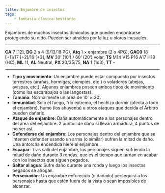 ```yaml
---
title: Enjambre de insectos
tags:
    - fantasia-clasica-bestiario
---
```

Enjambres de muchos insectos diminutos que pueden encontrarse protegiendo su nido. Pueden ser atraídos por la luz u olores inusuales.
___
**CA** 7 [12], **DG** 2 a 4 (9/13/18 PG), **Atq** 1 × enjambre (2 o 4PG), **GAC0** 18 [+1]/17 [+2]/16 [+3], **MV** 30’ (10’) / 60’ (20’) volar, **TS** M14 V15 P16 A17 H18 (HC), **ML** 11, **AL** Neutral, **PX** 20/35/75, **NA** 1 (1d3), **TT** -
___
- **Tipo y movimiento**: Un enjambre puede estar compuesto por insectos terrestres (arañas, hormigas, ciempiés, etc.) o voladores (abejas, avispas, etc.). Algunos enjambres poseen ambos tipos de movimiento (como los escarabajos o las langostas).
- **Tamaño**: Normalmente un área de 10’ × 30’.
- **Inmunidad**: Solo el fuego, frío extremo, el hechizo dormir (afecta a todo el enjambre), humo (los ahuyenta) u otros ataques que decida el Árbitro pueden dañarlo.
- **Ataque de enjambre**: Daña automáticamente a los personajes dentro del área del enjambre: 2 puntos de daño si llevan armadura, 4 puntos de no ser así.
- **Defenderse del enjambre**: Los personajes dentro del enjambre que se intenten defender usando un arma (o similar) sufren la mitad de daño. Una antorcha encendida hiere al enjambre.
- **Escapar**: Tras salir del enjambre, los personajes siguen sufriendo la mitad de daño durante 3 rondas, que es el tiempo que tardan en acabar con los insectos que siguen pegados.
- **Saltar al agua**: Sufre daño durante una ronda y luego los insectos pegados se ahogan.
- **Persecución**: Un enjambre enfurecido (o dañado) perseguirá a los personajes hasta que estén fuera de la vista o sean imposibles de alcanzar.
